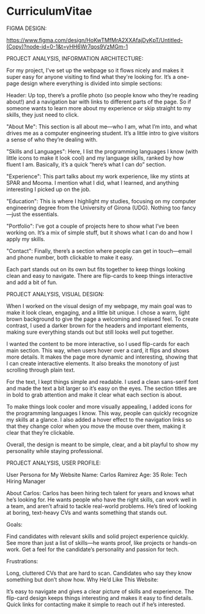 # CurriculumVitae

FIGMA DESIGN:

https://www.figma.com/design/HoKwTMfMrA2XXAfajDyKpT/Untitled-(Copy)?node-id=0-1&t=yHH6Wr7qos9VzMGm-1


PROJECT ANALYSIS, INFORMATION ARCHITECTURE: 

For my project, I’ve set up the webpage so it flows nicely and makes it super easy for anyone visiting to find what they're looking for. It’s a one-page design where everything is divided into simple sections:

Header: Up top, there’s a profile photo (so people know who they’re reading about!) and a navigation bar with links to different parts of the page. So if someone wants to learn more about my experience or skip straight to my skills, they just need to click.

"About Me": This section is all about me—who I am, what I’m into, and what drives me as a computer engineering student. It’s a little intro to give visitors a sense of who they’re dealing with.

"Skills and Languages": Here, I list the programming languages I know (with little icons to make it look cool) and my language skills, ranked by how fluent I am. Basically, it’s a quick “here’s what I can do” section.

"Experience": This part talks about my work experience, like my stints at SPAR and Mooma. I mention what I did, what I learned, and anything interesting I picked up on the job.

"Education": This is where I highlight my studies, focusing on my computer engineering degree from the University of Girona (UDG). Nothing too fancy—just the essentials.

"Portfolio": I’ve got a couple of projects here to show what I’ve been working on. It’s a mix of simple stuff, but it shows what I can do and how I apply my skills.

"Contact": Finally, there’s a section where people can get in touch—email and phone number, both clickable to make it easy.

Each part stands out on its own but fits together to keep things looking clean and easy to navigate. There are flip-cards to keep things interactive and add a bit of fun.


PROJECT ANALYSIS, VISUAL DESIGN:

When I worked on the visual design of my webpage, my main goal was to make it look clean, engaging, and a little bit unique. I chose a warm, light brown background to give the page a welcoming and relaxed feel. To create contrast, I used a darker brown for the headers and important elements, making sure everything stands out but still looks well put together.

I wanted the content to be more interactive, so I used flip-cards for each main section. This way, when users hover over a card, it flips and shows more details. It makes the page more dynamic and interesting, showing that I can create interactive elements. It also breaks the monotony of just scrolling through plain text.

For the text, I kept things simple and readable. I used a clean sans-serif font and made the text a bit larger so it’s easy on the eyes. The section titles are in bold to grab attention and make it clear what each section is about.

To make things look cooler and more visually appealing, I added icons for the programming languages I know. This way, people can quickly recognize my skills at a glance. I also added a hover effect to the navigation links so that they change color when you move the mouse over them, making it clear that they’re clickable.

Overall, the design is meant to be simple, clear, and a bit playful to show my personality while staying professional.

PROJECT ANALYSIS, USER PROFILE:

User Persona for My Website
Name: Carlos Ramirez
Age: 35
Role: Tech Hiring Manager

About Carlos: Carlos has been hiring tech talent for years and knows what he’s looking for. He wants people who have the right skills, can work well in a team, and aren’t afraid to tackle real-world problems. He’s tired of looking at boring, text-heavy CVs and wants something that stands out.

Goals:

Find candidates with relevant skills and solid project experience quickly.
See more than just a list of skills—he wants proof, like projects or hands-on work.
Get a feel for the candidate’s personality and passion for tech.

Frustrations:

Long, cluttered CVs that are hard to scan.
Candidates who say they know something but don’t show how.
Why He’d Like This Website:

It’s easy to navigate and gives a clear picture of skills and experience.
The flip-card design keeps things interesting and makes it easy to find details.
Quick links for contacting make it simple to reach out if he’s interested.
